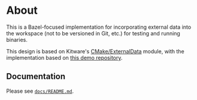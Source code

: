 # About

This is a Bazel-focused implementation for incorporating external data into the workspace (not to be versioned in Git, etc.) for testing and running binaries.

This design is based on Kitware's [CMake/ExternalData](https://blog.kitware.com/cmake-externaldata-using-large-files-with-distributed-version-control/) module, with the implementation based on [this demo repository](https://github.com/jcfr/bazel-large-files-with-girder).

## Documentation

Please see [`docs/README.md`](docs/README.md).
